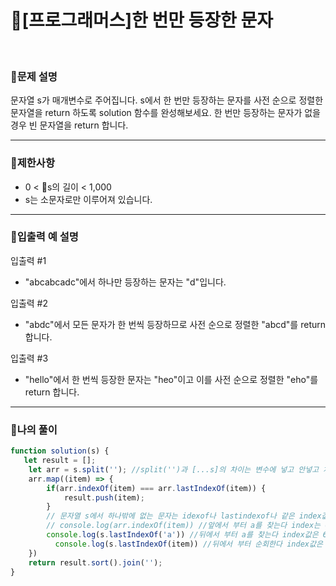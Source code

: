 # 🦄[프로그래머스]한 번만 등장한 문자
<br/>

### 🧡문제 설명
문자열 s가 매개변수로 주어집니다. s에서 한 번만 등장하는 문자를 사전 순으로 정렬한 문자열을 return 하도록 solution 함수를 완성해보세요. 한 번만 등장하는 문자가 없을 경우 빈 문자열을 return 합니다.
***
### 💛제한사항
- 0 < s의 길이 < 1,000
- s는 소문자로만 이루어져 있습니다.
***
### 💙입출력 예 설명
입출력 #1
- "abcabcadc"에서 하나만 등장하는 문자는 "d"입니다.

입출력 #2
- "abdc"에서 모든 문자가 한 번씩 등장하므로 사전 순으로 정렬한 "abcd"를 return 합니다.

입출력 #3
- "hello"에서 한 번씩 등장한 문자는 "heo"이고 이를 사전 순으로 정렬한 "eho"를 return 합니다.
***
### 💜나의 풀이
```javascript
function solution(s) {
   let result = [];
    let arr = s.split(''); //split('')과 [...s]의 차이는 변수에 넣고 안넣고 차이? 결과는 같음
    arr.map((item) => {
        if(arr.indexOf(item) === arr.lastIndexOf(item)) {
            result.push(item);
        }
        // 문자열 s에서 하나밖에 없는 문자는 idexof나 lastindexof나 같은 index값을 갖는다.index카운트는 둘다 앞에서부터 시작.
        // console.log(arr.indexOf(item)) //앞에서 부터 a를 찾는다 index는 0이다.
        console.log(s.lastIndexOf('a')) //뒤에서 부터 a를 찾는다 index값은 6이다
          console.log(s.lastIndexOf(item)) //뒤에서 부터 순회한다 index값은 6 4 8 6 4 8 6 7 8인데 맨뒤 c가 인덱스 8이면 앞으로 가면 만나는 c도 모두 8이 된다.문자 d는 처음이라 겹치지 않는다/.
    })
    return result.sort().join('');
}
```